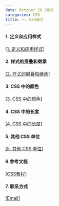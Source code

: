 ```yaml
---
date: October 28 2020
categories: CSS
title: 一、CSS简介
---
```


#### 1. 定义和应用样式

[[1. 定义和应用样式]](https://web-oyster.github.io/2020/10/28/HTML/HTML%20Tags/%E4%BA%8C%E3%80%81CSS%20%E5%88%9D%E6%8E%A2/1.%20%E5%AE%9A%E4%B9%89%E5%92%8C%E5%BA%94%E7%94%A8%E6%A0%B7%E5%BC%8F/)

#### 2. 样式的层叠和继承

[[2. 样式的层叠和继承]](https://web-oyster.github.io/2020/10/28/HTML/HTML%20Tags/%E4%BA%8C%E3%80%81CSS%20%E5%88%9D%E6%8E%A2/2.%20%E6%A0%B7%E5%BC%8F%E7%9A%84%E5%B1%82%E5%8F%A0%E5%92%8C%E7%BB%A7%E6%89%BF/)

#### 3. CSS 中的颜色

[[3. CSS 中的颜色]](https://web-oyster.github.io/2020/10/28/HTML/HTML%20Tags/%E4%BA%8C%E3%80%81CSS%20%E5%88%9D%E6%8E%A2/3.%20CSS%20%E4%B8%AD%E7%9A%84%E9%A2%9C%E8%89%B2/)

#### 4. CSS 中的长度

[[4. CSS 中的长度]](https://web-oyster.github.io/2020/10/28/HTML/HTML%20Tags/%E4%BA%8C%E3%80%81CSS%20%E5%88%9D%E6%8E%A2/4.%20CSS%20%E4%B8%AD%E7%9A%84%E9%95%BF%E5%BA%A6/)

#### 5. 其他 CSS 单位

[[5. 其他 CSS 单位]](https://web-oyster.github.io/2020/10/28/HTML/HTML%20Tags/%E4%BA%8C%E3%80%81CSS%20%E5%88%9D%E6%8E%A2/5.%20%E5%85%B6%E4%BB%96%20CSS%20%E5%8D%95%E4%BD%8D/)

#### 6.参考文档

[[CSS教程]](https://web-oyster.github.io/2020/10/28/HTML/Tutorial/HTML%E6%95%99%E5%AD%A6%E5%A4%A7%E7%BA%B2/)

#### 7. 联系方式

[[Email]](yuanmin8888@outlook.com)
